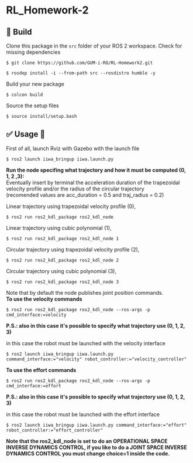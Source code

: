 # RL_Homework-2

## :hammer: Build

Clone this package in the `src` folder of your ROS 2 workspace. Check for missing dependencies
```
$ git clone https://github.com/GUM-i-RO/RL-Homework2.git
```
```
$ rosdep install -i --from-path src --rosdistro humble -y
```
Build your new package

```
$ colcon build
```
Source the setup files

```
$ source install/setup.bash
```
## :white_check_mark: Usage 🤖
First of all, launch Rviz with Gazebo with the launch file
```
$ ros2 launch iiwa_bringup iiwa.launch.py
```

**Run the node specifing what trajectory and how it must be computed (0, 1, 2 ,3):**  
Eventually insert by terminal the acceleration duration of the trapezoidal velocity profile and/or the radius of the circular trajectory  
(recomended values are acc_duration = 0.5 and traj_radius = 0.2)  
  
Linear trajectory using trapezoidal velocity profile (0),  
```
$ ros2 run ros2_kdl_package ros2_kdl_node
```
Linear trajectory using cubic polynomial (1),  
```
$ ros2 run ros2_kdl_package ros2_kdl_node 1
```
Circular trajectory using trapezoidal velocity profile (2),  
```
$ ros2 run ros2_kdl_package ros2_kdl_node 2
```
Circular trajectory using cubic polynomial (3),  
```
$ ros2 run ros2_kdl_package ros2_kdl_node 3
```

Note that by default the node publishes joint position commands.  
**To use the velocity commands**
```
$ ros2 run ros2_kdl_package ros2_kdl_node --ros-args -p cmd_interface:=velocity
```
**P.S.: also in this case it's possible to specify what trajectory use (0, 1, 2, 3)**  
  
in this case the robot must be launched with the velocity interface
```
$ ros2 launch iiwa_bringup iiwa.launch.py command_interface:="velocity" robot_controller:="velocity_controller"
```

**To use the effort commands** 
```
$ ros2 run ros2_kdl_package ros2_kdl_node --ros-args -p cmd_interface:=effort
```
**P.S.: also in this case it's possible to specify what trajectory use (0, 1, 2, 3)**  
  
in this case the robot must be launched with the effort interface
```
$ ros2 launch iiwa_bringup iiwa.launch.py command_interface:="effort" robot_controller:="effort_controller"
```

**Note that the ros2_kdl_node is set to do an OPERATIONAL SPACE INVERSE DYNAMICS CONTROL, if you like to do a JOINT SPACE INVERSE DYNAMICS CONTROL you must change choice=1 inside the code.**

